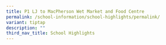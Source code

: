 ```yaml
---
title: P1 LJ to MacPherson Wet Market and Food Centre
permalink: /school-information/school-highlights/permalink/
variant: tiptap
description: ""
third_nav_title: School Highlights
---
```

